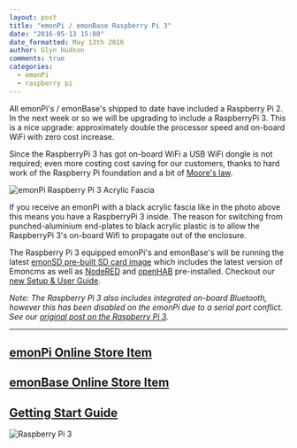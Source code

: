```yaml
---
layout: post
title: "emonPi / emonBase Raspberry Pi 3"
date: "2016-05-13 15:00"
date_formatted: May 13th 2016
author: Glyn Hudson
comments: true
categories:
  - emonPi
  - raspberry pi
---
```


All emonPi's / emonBase's shipped to date have included a Raspberry Pi 2. In the next week or so we will be upgrading to include a RaspberryPi 3. This is a nice upgrade: approximately double the processor speed and on-board WiFi with zero cost increase. 

Since the RaspberryPi 3 has got on-board WiFi a USB WiFi dongle is not required; even more costing cost saving for our customers, thanks to hard work of the Raspberry Pi foundation and a bit of [Moore's law](https://en.wikipedia.org/wiki/Moore%27s_law).

![emonPi Raspberry Pi 3 Acrylic Fascia]({{site.image_path}}/emonpi-raspi3.jpg)

<!--more-->

If you receive an emonPi with a black acrylic fascia like in the photo above this means you have a RaspberryPi 3 inside. The reason for switching from punched-aluminium end-plates to black acrylic plastic is to allow the RaspberryPi 3's on-board Wifi to propagate out of the enclosure.

The Raspberry Pi 3 equipped emonPi's and emonBase's will be running the latest [emonSD pre-built SD card image](https://guide.openenergymonitor.org/technical/#software-overview) which includes the latest version of Emoncms as well as [NodeRED](https://guide.openenergymonitor.org/integrations/nodered) and [openHAB](https://guide.openenergymonitor.org/integrations/openhab) pre-installed. Checkout our [new Setup & User Guide](https://guide.openenergymonitor.org/).

*Note: The Raspberry Pi 3 also includes integrated on-board Bluetooth, however this has been disabled on the emonPi due to a serial port conflict. See our [original post on the Raspberry Pi 3](/2016/03/raspberry-pi-3/).*

***

## [emonPi Online Store Item](https://shop.openenergymonitor.com/emonpi-3/) 

## [emonBase Online Store Item](https://shop.openenergymonitor.com/emonbase-web-connected-base-station/)

## [Getting Start Guide ](https://guide.openenergymonitor.org/)

![Raspberry Pi 3]({{site.image_path}}/raspberrypi3.jpg)


